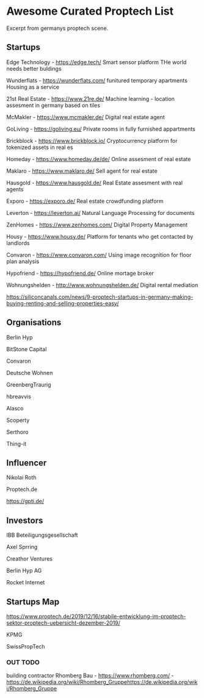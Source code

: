 # Awesome Curated Proptech List

Excerpt from germanys proptech scene. 

## Startups
Edge Technology - https://edge.tech/
Smart sensor platform 
THe world needs better buldings

Wunderflats - https://wunderflats.com/
funitured temporary apartments 
Housing as a service

21st Real Estate - https://www.21re.de/
Machine learning -  location assesment in germany based on tiles

McMakler - https://www.mcmakler.de/
Digital real estate agent 

GoLiving - https://goliving.eu/
Private rooms in fully furnished appartments

Brickblock - https://www.brickblock.io/
Cryptocurrency platform for tokenized assets in real es

Homeday - https://www.homeday.de/de/
Online assesment of real estate 

Maklaro - https://www.maklaro.de/
Sell agent for real estate

Hausgold - https://www.hausgold.de/
Real Estate assesment with real agents

Exporo - https://exporo.de/
Real estate crowdfunding platform

Leverton - https://leverton.ai/
Natural Language Processing for documents

ZenHomes - https://www.zenhomes.com/
Digital Property Management

Housy - https://www.housy.de/
Platform for tenants who get contacted by landlords 

Convaron - https://www.convaron.com/
Using image recognition for floor plan analysis

Hypofriend - https://hypofriend.de/
Online mortage broker

Wohnungshelden - http://www.wohnungshelden.de/
Digital rental mediation

https://siliconcanals.com/news/9-proptech-startups-in-germany-making-buying-renting-and-selling-properties-easy/

## Organisations

Berlin Hyp

BitStone Capital

Convaron

Deutsche Wohnen

GreenbergTraurig

hbreavvis

Alasco

Scoperty

Serthoro

Thing-it

## Influencer

Nikolai Roth

Proptech.de

https://gpti.de/

## Investors

IBB Beteiligungsgesellschaft

Axel Sprring

Creathor Ventures

Berlin Hyp AG

Rocket Internet

## Startups Map

https://www.proptech.de/2019/12/16/stabile-entwicklung-im-proptech-sektor-proptech-uebersicht-dezember-2019/


 KPMG
 
 SwissPropTech
 
 
 
 ### OUT TODO
 building contractor
 Rhomberg Bau - https://www.rhomberg.com/ - https://de.wikipedia.org/wiki/Rhomberg_Gruppehttps://de.wikipedia.org/wiki/Rhomberg_Gruppe
 
 
